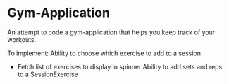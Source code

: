 # Gym-Application
An attempt to code a gym-application that helps you keep track of your workouts.

To implement:
Ability to choose which exercise to add to a session. 
- Fetch list of exercises to display in spinner
Ability to add sets and reps to a SessionExercise

